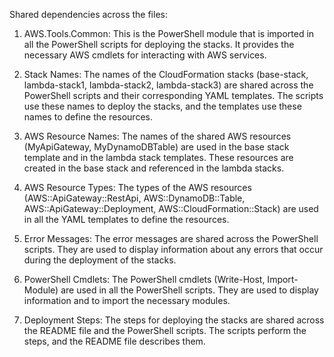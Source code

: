 Shared dependencies across the files:

1. AWS.Tools.Common: This is the PowerShell module that is imported in all the PowerShell scripts for deploying the stacks. It provides the necessary AWS cmdlets for interacting with AWS services.

2. Stack Names: The names of the CloudFormation stacks (base-stack, lambda-stack1, lambda-stack2, lambda-stack3) are shared across the PowerShell scripts and their corresponding YAML templates. The scripts use these names to deploy the stacks, and the templates use these names to define the resources.

3. AWS Resource Names: The names of the shared AWS resources (MyApiGateway, MyDynamoDBTable) are used in the base stack template and in the lambda stack templates. These resources are created in the base stack and referenced in the lambda stacks.

4. AWS Resource Types: The types of the AWS resources (AWS::ApiGateway::RestApi, AWS::DynamoDB::Table, AWS::ApiGateway::Deployment, AWS::CloudFormation::Stack) are used in all the YAML templates to define the resources.

5. Error Messages: The error messages are shared across the PowerShell scripts. They are used to display information about any errors that occur during the deployment of the stacks.

6. PowerShell Cmdlets: The PowerShell cmdlets (Write-Host, Import-Module) are used in all the PowerShell scripts. They are used to display information and to import the necessary modules.

7. Deployment Steps: The steps for deploying the stacks are shared across the README file and the PowerShell scripts. The scripts perform the steps, and the README file describes them.
